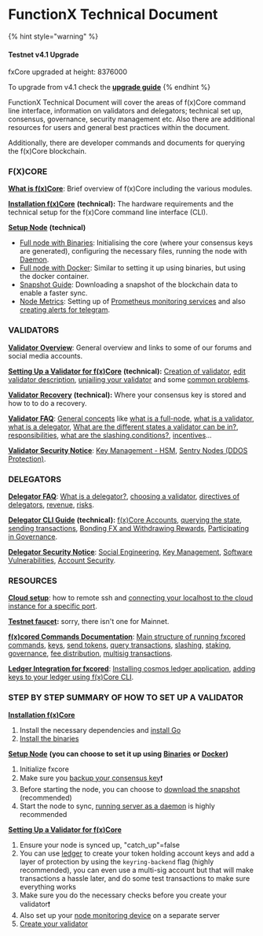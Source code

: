 # FunctionX Technical Document

{% hint style="warning" %}

#### **Testnet v4.1 Upgrade**

fxCore upgraded at height: 8376000

To upgrade from v4.1 check the [**upgrade guide**](upgrade-instructions/cosmovisor/)
{% endhint %}

FunctionX Technical Document will cover the areas of f(x)Core command line interface, information on validators and delegators; technical set up, consensus, governance, security management etc. Also there are additional resources for users and general best practices within the document.

Additionally, there are developer commands and documents for querying the f(x)Core blockchain.

### F(X)CORE

[**What is f(x)Core**](fxcore/what-is-fxcore.md): Brief overview of f(x)Core including the various modules.

[**Installation f(x)Core**](fxcore/installation.md) **(technical):** The hardware requirements and the technical setup for the f(x)Core command line interface (CLI).

[**Setup Node**](fxcore/setup-node/) **(technical)**

* [Full node with Binaries](fxcore/setup-node/full-node-with-binaries.md): Initialising the core (where your consensus keys are generated), configuring the necessary files, running the node with [Daemon](fxcore/setup-node/full-node-with-binaries.md#running-server-as-a-daemon).
* [Full node with Docker](fxcore/setup-node/full-node-with-docker.md): Similar to setting it up using binaries, but using the docker container.
* [Snapshot Guide](fxcore/setup-node/use-snapshot.md): Downloading a snapshot of the blockchain data to enable a faster sync.
* [Node Metrics](fxcore/setup-node/node-monitor.md): Setting up of [Prometheus monitoring services](fxcore/setup-node/node-monitor.md#prometheus-metrics) and also [creating alerts for telegram](fxcore/setup-node/node-monitor.md#telegram-administrator-and-bot-configuration).

### VALIDATORS

[**Validator Overview**](validators/validator-overview.md): General overview and links to some of our forums and social media accounts.

[**Setting Up a Validator for f(x)Core**](validators/validator-setup.md) **(technical):** [Creation of validator](validators/validator-setup.md#create-your-validator), [edit validator description](validators/validator-setup.md#edit-validator-description), [unjailing your validator](validators/validator-setup.md#edit-validator-description) and some [common problems](validators/validator-setup.md#common-problems).

[**Validator Recovery**](validators/validator-recovery.md) **(technical):** Where your consensus key is stored and how to to do a recovery.

[**Validator FAQ**](validators/validator-faq.md): [General concepts](validators/validator-faq.md#general-concepts) like [what is a full-node](validators/validator-faq.md#what-is-a-validator), [what is a validator](validators/validator-faq.md#what-is-a-validator), [what is a delegator](validators/validator-faq.md#what-is-a-delegator), [What are the different states a validator can be in?](validators/validator-faq.md#what-are-the-different-states-a-validator-can-be-in), [responsibilities](validators/validator-faq.md#responsibilities), [what are the slashing.conditions?](validators/validator-faq.md#what-are-the-slashing-conditions), [incentives](validators/validator-faq.md#incentives)...

[**Validator Security Notice**](validators/validator-security-notice.md): [Key Management - HSM](validators/validator-security-notice.md#key-management-hsm), [Sentry Nodes (DDOS Protection)](validators/validator-security-notice.md#sentry-nodes-ddos-protection).

### DELEGATORS

[**Delegator FAQ**](delegators/delegators-faq.md): [What is a delegator?](delegators/delegators-faq.md#what-is-a-delegator), [choosing a validator](delegators/delegators-faq.md#choosing-a-validator), [directives of delegators](delegators/delegators-faq.md#directives-of-delegators), [revenue](delegators/delegators-faq.md#revenue), [risks](delegators/delegators-faq.md#risks).

[**Delegator CLI Guide**](delegators/delegator-cli-guide.md) **(technical):** [f(x)Core Accounts](delegators/delegator-cli-guide.md#f-x-core-accounts), [querying the state](delegators/delegator-cli-guide.md#querying-the-state), [sending transactions](delegators/delegator-cli-guide.md#sending-transactions), [Bonding FX and Withdrawing Rewards](delegators/delegator-cli-guide.md#bonding-fx-and-withdrawing-rewards), [Participating in Governance](delegators/delegator-cli-guide.md#participating-in-governance).

[**Delegator Security Notice**](delegators/delegator-security-notice.md): [Social Engineering](delegators/delegator-security-notice.md#social-engineering), [Key Management](delegators/delegator-security-notice.md#key-management), [Software Vulnerabilities](delegators/delegator-security-notice.md#software-vulnerabilities), [Account Security](delegators/delegator-security-notice.md#account-security).

### RESOURCES

[**Cloud setup**](fxcore-tutorials/cloud-setup.md): how to remote ssh and [connecting your localhost to the cloud instance for a specific port](fxcore-tutorials/cloud-setup.md#connecting-your-localhost-to-the-cloud-instance-for-a-specific-port).

[**Testnet faucet**](fxcore-tutorials/testnet-faucet.md)**:** sorry, there isn't one for Mainnet.

[**f(x)cored Commands Documentation**](fxcore-tutorials/fxcored-commands-documentation.md): [Main structure of running fxcored commands](fxcore-tutorials/fxcored-commands-documentation.md#main-structure-of-running-fxcored-commands), [keys](fxcore-tutorials/fxcored-commands-documentation.md#keys), [send tokens](fxcore-tutorials/fxcored-commands-documentation.md#send-tokens), [query transactions](fxcore-tutorials/fxcored-commands-documentation.md#query-transactions), [slashing](fxcore-tutorials/fxcored-commands-documentation.md#slashing), [staking](fxcore-tutorials/fxcored-commands-documentation.md#staking), [governance](fxcore-tutorials/fxcored-commands-documentation.md#governance), [fee distribution](fxcore-tutorials/fxcored-commands-documentation.md#fee-distribution), [multisig transactions](fxcore-tutorials/fxcored-commands-documentation.md#multisig-transactions).

[**Ledger Integration for fxcored**](fxcore-tutorials/ledger-integration-for-fxcored.md): [Installing cosmos ledger application](fxcore-tutorials/ledger-integration-for-fxcored.md#install-the-cosmos-ledger-application), [adding keys to your ledger using f(x)Core CLI](fxcore-tutorials/ledger-integration-for-fxcored.md#f-x-core-cli-+-ledger-nano).

### STEP BY STEP SUMMARY OF HOW TO SET UP A VALIDATOR

[**Installation f(x)Core**](fxcore/installation.md)

1. Install the necessary dependencies and [install Go](fxcore/installation.md#install-go)
2. [Install the binaries](fxcore/installation.md#install-go)

[**Setup Node**](fxcore/setup-node/) **(you can choose to set it up using** [**Binaries**](fxcore/setup-node/full-node-with-binaries.md) **or** [**Docker**](fxcore/setup-node/full-node-with-docker.md)**)**

1. Initialize fxcore
2. Make sure you [backup your consensus key](validators/validator-recovery.md)❗
3. Before starting the node, you can choose to [download the snapshot](fxcore/setup-node/use-snapshot.md) (recommended)
4. Start the node to sync, [running server as a daemon](fxcore/setup-node/full-node-with-binaries.md#running-server-as-a-daemon) is highly recommended

[**Setting Up a Validator for f(x)Core**](validators/validator-setup.md)

1. Ensure your node is synced up, "catch\_up"=false
2. You can use [ledger](fxcore-tutorials/ledger-integration-for-fxcored.md) to create your token holding account keys and add a layer of protection by using the `keyring-backend` flag (highly recommended), you can even use a multi-sig account but that will make transactions a hassle later, and do some test transactions to make sure everything works
3. Make sure you do the necessary checks before you create your validator❗
4. Also set up your [node monitoring device](fxcore/setup-node/node-monitor.md) on a separate server
5. [Create your validator](validators/validator-setup.md#create-your-validator)
